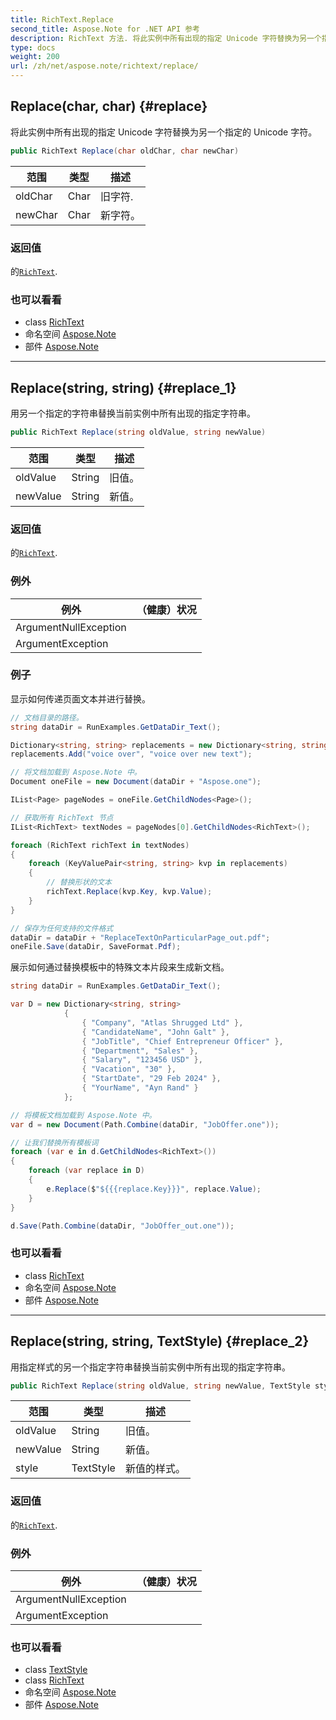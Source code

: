 ```yaml
---
title: RichText.Replace
second_title: Aspose.Note for .NET API 参考
description: RichText 方法. 将此实例中所有出现的指定 Unicode 字符替换为另一个指定的 Unicode 字符
type: docs
weight: 200
url: /zh/net/aspose.note/richtext/replace/
---
```

## Replace(char, char) {#replace}

将此实例中所有出现的指定 Unicode 字符替换为另一个指定的 Unicode 字符。

```csharp
public RichText Replace(char oldChar, char newChar)
```

| 范围 | 类型 | 描述 |
| --- | --- | --- |
| oldChar | Char | 旧字符. |
| newChar | Char | 新字符。 |

### 返回值

的[`RichText`](../).

### 也可以看看

* class [RichText](../)
* 命名空间 [Aspose.Note](../../richtext/)
* 部件 [Aspose.Note](../../../)

---

## Replace(string, string) {#replace_1}

用另一个指定的字符串替换当前实例中所有出现的指定字符串。

```csharp
public RichText Replace(string oldValue, string newValue)
```

| 范围 | 类型 | 描述 |
| --- | --- | --- |
| oldValue | String | 旧值。 |
| newValue | String | 新值。 |

### 返回值

的[`RichText`](../).

### 例外

| 例外 | （健康）状况 |
| --- | --- |
| ArgumentNullException |  |
| ArgumentException |  |

### 例子

显示如何传递页面文本并进行替换。

```csharp
// 文档目录的路径。
string dataDir = RunExamples.GetDataDir_Text();

Dictionary<string, string> replacements = new Dictionary<string, string>();
replacements.Add("voice over", "voice over new text");

// 将文档加载到 Aspose.Note 中。
Document oneFile = new Document(dataDir + "Aspose.one");

IList<Page> pageNodes = oneFile.GetChildNodes<Page>();

// 获取所有 RichText 节点
IList<RichText> textNodes = pageNodes[0].GetChildNodes<RichText>();

foreach (RichText richText in textNodes)
{
    foreach (KeyValuePair<string, string> kvp in replacements)
    {
        // 替换形状的文本
        richText.Replace(kvp.Key, kvp.Value);
    }
}

// 保存为任何支持的文件格式
dataDir = dataDir + "ReplaceTextOnParticularPage_out.pdf";
oneFile.Save(dataDir, SaveFormat.Pdf);
```

展示如何通过替换模板中的特殊文本片段来生成新文档。

```csharp
string dataDir = RunExamples.GetDataDir_Text();

var D = new Dictionary<string, string>
            {
                { "Company", "Atlas Shrugged Ltd" },
                { "CandidateName", "John Galt" },
                { "JobTitle", "Chief Entrepreneur Officer" },
                { "Department", "Sales" },
                { "Salary", "123456 USD" },
                { "Vacation", "30" },
                { "StartDate", "29 Feb 2024" },
                { "YourName", "Ayn Rand" }
            };

// 将模板文档加载到 Aspose.Note 中。
var d = new Document(Path.Combine(dataDir, "JobOffer.one"));

// 让我们替换所有模板词
foreach (var e in d.GetChildNodes<RichText>())
{
    foreach (var replace in D)
    {
        e.Replace($"${{{replace.Key}}}", replace.Value);
    }
}

d.Save(Path.Combine(dataDir, "JobOffer_out.one"));
```

### 也可以看看

* class [RichText](../)
* 命名空间 [Aspose.Note](../../richtext/)
* 部件 [Aspose.Note](../../../)

---

## Replace(string, string, TextStyle) {#replace_2}

用指定样式的另一个指定字符串替换当前实例中所有出现的指定字符串。

```csharp
public RichText Replace(string oldValue, string newValue, TextStyle style)
```

| 范围 | 类型 | 描述 |
| --- | --- | --- |
| oldValue | String | 旧值。 |
| newValue | String | 新值。 |
| style | TextStyle | 新值的样式。 |

### 返回值

的[`RichText`](../).

### 例外

| 例外 | （健康）状况 |
| --- | --- |
| ArgumentNullException |  |
| ArgumentException |  |

### 也可以看看

* class [TextStyle](../../textstyle/)
* class [RichText](../)
* 命名空间 [Aspose.Note](../../richtext/)
* 部件 [Aspose.Note](../../../)


